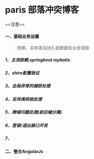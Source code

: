 # paris 部落冲突博客

==注意==
#### 一、基础业务设置
>依赖、实体类及持久层数据及业务调取
##### 1、主流依赖,springboot mybatis 

##### 2、shiro配置验证

##### 3、全局异常的捕获处理

##### 4、实体类校验处理

##### 5、跨域问题处理(前后端分离) 

##### 6、登录/退出接口开发

##### 7、








#### 二、整合AngularJs








